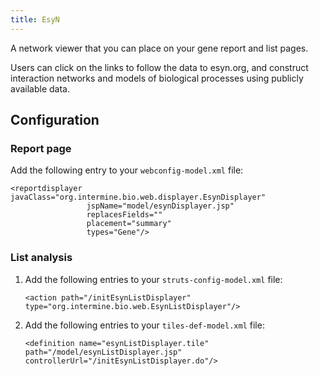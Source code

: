 ```yaml
---
title: EsyN
---
```


A network viewer that you can place on your gene report and list pages.

Users can click on the links to follow the data to esyn.org, and construct interaction networks and models of biological processes using publicly available data.

## Configuration

### Report page

Add the following entry to your `webconfig-model.xml` file:

```markup
<reportdisplayer javaClass="org.intermine.bio.web.displayer.EsynDisplayer"
                 jspName="model/esynDisplayer.jsp"
                 replacesFields=""
                 placement="summary"
                 types="Gene"/>
```

### List analysis

1. Add the following entries to your `struts-config-model.xml` file:

   ```markup
   <action path="/initEsynListDisplayer" type="org.intermine.bio.web.EsynListDisplayer"/>
   ```

2. Add the following entries to your `tiles-def-model.xml` file:

   ```markup
   <definition name="esynListDisplayer.tile" path="/model/esynListDisplayer.jsp" controllerUrl="/initEsynListDisplayer.do"/>
   ```
